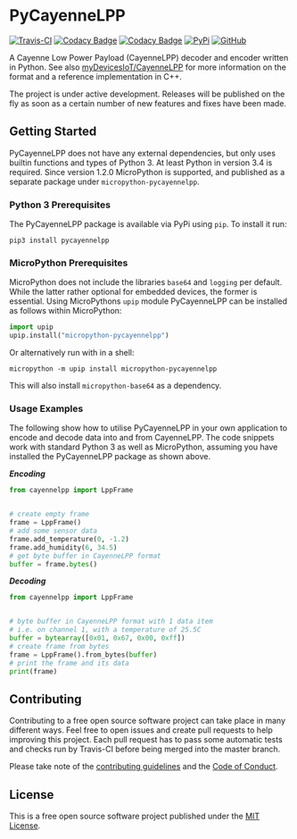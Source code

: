 # PyCayenneLPP

[![Travis-CI](https://travis-ci.com/smlng/pycayennelpp.svg?branch=master)](https://travis-ci.com/smlng/pycayennelpp)
[![Codacy Badge](https://api.codacy.com/project/badge/Grade/169fb391fec84d7e83ee69b8dad3cdc3)](https://www.codacy.com/app/smlng/pycayennelpp?utm_source=github.com&amp;utm_medium=referral&amp;utm_content=smlng/pycayennelpp&amp;utm_campaign=Badge_Grade)
[![Codacy Badge](https://api.codacy.com/project/badge/Coverage/169fb391fec84d7e83ee69b8dad3cdc3)](https://www.codacy.com/app/smlng/pycayennelpp?utm_source=github.com&utm_medium=referral&utm_content=smlng/pycayennelpp&utm_campaign=Badge_Coverage)
[![PyPi](https://badge.fury.io/py/pycayennelpp.svg)](https://badge.fury.io/py/pycayennelpp)
[![GitHub](https://img.shields.io/badge/License-MIT-blue.svg)](https://github.com/smlng/pycayennelpp/blob/master/LICENSE)

A Cayenne Low Power Payload (CayenneLPP) decoder and encoder written in Python.
See also [myDevicesIoT/CayenneLPP](https://github.com/myDevicesIoT/CayenneLPP)
for more information on the format and a reference implementation in C++.

The project is under active development. Releases will be published on the
fly as soon as a certain number of new features and fixes have been made.

## Getting Started

PyCayenneLPP does not have any external dependencies, but only uses builtin
functions and types of Python 3. At least Python in version 3.4 is required.
Since version 1.2.0 MicroPython is supported, and published as a separate
package under `micropython-pycayennelpp`.

### Python 3 Prerequisites

The PyCayenneLPP package is available via PyPi using `pip`. To install it run:

```Shell
pip3 install pycayennelpp
```

### MicroPython Prerequisites

MicroPython does not include the libraries `base64` and `logging` per default.
While the latter rather optional for embedded devices, the former is essential.
Using MicroPythons `upip` module PyCayenneLPP can be installed as follows
within MicroPython:

```Python
import upip
upip.install("micropython-pycayennelpp")
```

Or alternatively run with in a shell:

```Shell
micropython -m upip install micropython-pycayennelpp
```

This will also install `micropython-base64` as a dependency.

### Usage Examples

The following show how to utilise PyCayenneLPP in your own application
to encode and decode data into and from CayenneLPP. The code snippets
work with standard Python 3 as well as MicroPython, assuming you have
installed the PyCayenneLPP package as shown above.

***Encoding***

```Python
from cayennelpp import LppFrame


# create empty frame
frame = LppFrame()
# add some sensor data
frame.add_temperature(0, -1.2)
frame.add_humidity(6, 34.5)
# get byte buffer in CayenneLPP format
buffer = frame.bytes()
```

***Decoding***

```Python
from cayennelpp import LppFrame


# byte buffer in CayenneLPP format with 1 data item
# i.e. on channel 1, with a temperature of 25.5C
buffer = bytearray([0x01, 0x67, 0x00, 0xff])
# create frame from bytes
frame = LppFrame().from_bytes(buffer)
# print the frame and its data
print(frame)
```

## Contributing

Contributing to a free open source software project can take place in many
different ways. Feel free to open issues and create pull requests to help
improving this project. Each pull request has to pass some automatic tests and
checks run by Travis-CI before being merged into the master branch.

Please take note of the [contributing guidelines](CONTRIBUTING.md) and the
[Code of Conduct](CODE_OF_CONDUCT.md).

## License

This is a free open source software project published under the [MIT License](LICENSE).
